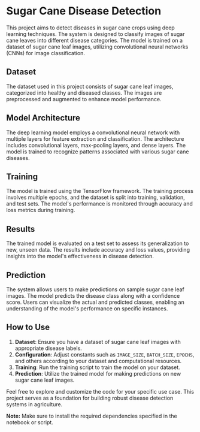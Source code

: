 # Sugar Cane Disease Detection

This project aims to detect diseases in sugar cane crops using deep learning techniques. The system is designed to classify images of sugar cane leaves into different disease categories. The model is trained on a dataset of sugar cane leaf images, utilizing convolutional neural networks (CNNs) for image classification.

## Dataset

The dataset used in this project consists of sugar cane leaf images, categorized into healthy and diseased classes. The images are preprocessed and augmented to enhance model performance.

## Model Architecture

The deep learning model employs a convolutional neural network with multiple layers for feature extraction and classification. The architecture includes convolutional layers, max-pooling layers, and dense layers. The model is trained to recognize patterns associated with various sugar cane diseases.

## Training

The model is trained using the TensorFlow framework. The training process involves multiple epochs, and the dataset is split into training, validation, and test sets. The model's performance is monitored through accuracy and loss metrics during training.

## Results

The trained model is evaluated on a test set to assess its generalization to new, unseen data. The results include accuracy and loss values, providing insights into the model's effectiveness in disease detection.

## Prediction

The system allows users to make predictions on sample sugar cane leaf images. The model predicts the disease class along with a confidence score. Users can visualize the actual and predicted classes, enabling an understanding of the model's performance on specific instances.

## How to Use

1. **Dataset**: Ensure you have a dataset of sugar cane leaf images with appropriate disease labels.
2. **Configuration**: Adjust constants such as `IMAGE_SIZE`, `BATCH_SIZE`, `EPOCHS`, and others according to your dataset and computational resources.
3. **Training**: Run the training script to train the model on your dataset.
4. **Prediction**: Utilize the trained model for making predictions on new sugar cane leaf images.

Feel free to explore and customize the code for your specific use case. This project serves as a foundation for building robust disease detection systems in agriculture.

**Note:** Make sure to install the required dependencies specified in the notebook or script.
